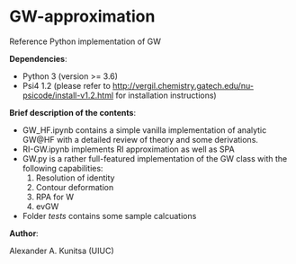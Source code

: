 # GW-approximation
Reference Python implementation of GW 

**Dependencies**:
- Python 3 (version >= 3.6)
- Psi4 1.2 (please refer to http://vergil.chemistry.gatech.edu/nu-psicode/install-v1.2.html for installation instructions)

**Brief description of the contents**:
- GW_HF.ipynb contains a simple vanilla implementation of analytic GW@HF with a detailed review of theory and some derivations.
- RI-GW.ipynb implements RI approximation as well as SPA
- GW.py is a rather full-featured implementation of the GW class with the following capabilities:
   1. Resolution of identity
   2. Contour deformation 
   3. RPA for W
   4. evGW 
- Folder _tests_ contains some sample calcuations

**Author**:

Alexander A. Kunitsa (UIUC)

